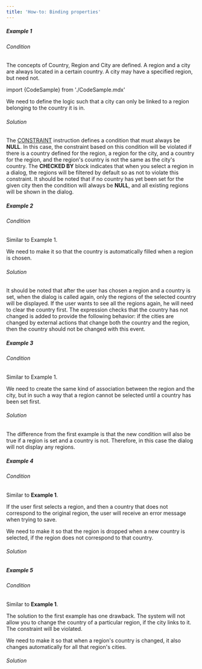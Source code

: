 ```yaml
---
title: 'How-to: Binding properties'
---
```


##### Example 1

###### Condition

The concepts of Country, Region and City are defined. A region and a city are always located in a certain country. A city may have a specified region, but need not.

import {CodeSample} from './CodeSample.mdx'

<CodeSample url="http://documentation.lsfusion.org:5000/sample?file=UseCaseDependentProperties&block=sample1"/>

We need to define the logic such that a city can only be linked to a region belonging to the country it is in.

###### Solution

<CodeSample url="http://documentation.lsfusion.org:5000/sample?file=UseCaseDependentProperties&block=solution1"/>

The [CONSTRAINT](CONSTRAINT_instruction.md) instruction defines a condition that must always be **NULL**. In this case, the constraint based on this condition will be violated if there is a country defined for the region, a region for the city, and a country for the region, and the region's country is not the same as the city's country. The **CHECKED BY** block indicates that when you select a region in a dialog, the regions will be filtered by default so as not to violate this constraint. It should be noted that if no country has yet been set for the given city then the condition will always be **NULL**, and all existing regions will be shown in the dialog.

##### Example 2

###### Condition

Similar to Example 1.

We need to make it so that the country is automatically filled when a region is chosen.

###### Solution

<CodeSample url="http://documentation.lsfusion.org:5000/sample?file=UseCaseDependentProperties&block=solution2"/>

It should be noted that after the user has chosen a region and a country is set, when the dialog is called again, only the regions of the selected country will be displayed. If the user wants to see all the regions again, he will need to clear the country first. The expression checks that the country has not changed is added to provide the following behavior: if the cities are changed by external actions that change both the country and the region, then the country should not be changed with this event.

##### Example 3

###### Condition

Similar to Example 1.

We need to create the same kind of association between the region and the city, but in such a way that a region cannot be selected until a country has been set first.

###### Solution

<CodeSample url="http://documentation.lsfusion.org:5000/sample?file=UseCaseDependentProperties&block=solution3"/>

The difference from the first example is that the new condition will also be true if a region is set and a country is not. Therefore, in this case the dialog will not display any regions.

##### Example 4

###### Condition

Similar to **Example 1**.

If the user first selects a region, and then a country that does not correspond to the original region, the user will receive an error message when trying to save.

We need to make it so that the region is dropped when a new country is selected, if the region does not correspond to that country.

###### Solution

<CodeSample url="http://documentation.lsfusion.org:5000/sample?file=UseCaseDependentProperties&block=solution4"/>

##### Example 5

###### Condition

Similar to **Example 1**.

The solution to the first example has one drawback. The system will not allow you to change the country of a particular region, if the city links to it. The constraint will be violated.

We need to make it so that when a region's country is changed, it also changes automatically for all that region's cities.

###### Solution

<CodeSample url="http://documentation.lsfusion.org:5000/sample?file=UseCaseDependentProperties&block=solution5"/>
